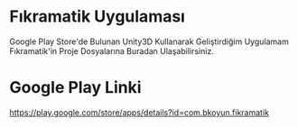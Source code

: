 # Fıkramatik Uygulaması

Google Play Store'de Bulunan Unity3D Kullanarak Geliştirdiğim Uygulamam Fıkramatik'in Proje Dosyalarına Buradan Ulaşabilirsiniz.

# Google Play Linki

https://play.google.com/store/apps/details?id=com.bkoyun.fikramatik
